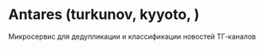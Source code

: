 # Antares (turkunov, kyyoto, <ASLAN git name>)
Микросервис для дедупликации и классификации новостей ТГ-каналов
